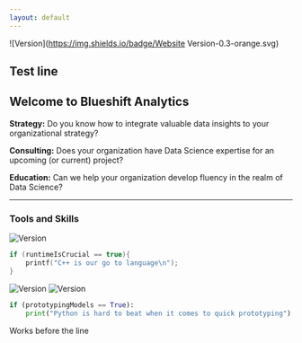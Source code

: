 ```yaml
---
layout: default
---
```


![Version](https://img.shields.io/badge/Website Version-0.3-orange.svg)

## Test line
## Welcome to Blueshift Analytics


**Strategy:** Do you know how to integrate valuable data insights to your organizational strategy?

**Consulting:** Does your organization have Data Science expertise for an upcoming (or current) project?

**Education:** Can we help your organization develop fluency in the realm of Data Science?

* * *

### Tools and Skills

![Version](https://img.shields.io/badge/C++-11-blue.svg)

```c++
if (runtimeIsCrucial == true){
    printf("C++ is our go to language\n");
}
```

![Version](https://img.shields.io/badge/Python-2.7-green.svg) ![Version](https://img.shields.io/badge/Tensorflow-0.12-yellow.svg)

```python
if (prototypingModels == True):
    print("Python is hard to beat when it comes to quick prototyping") 
```

Works before the line


<style>

.hexagon {
  stroke: #000;
  stroke-width: 0.5px;
}

</style>
<svg width="960" height="500"></svg>
<script src="https://d3js.org/d3.v4.min.js"></script>
<script src="https://d3js.org/d3-hexbin.v0.2.min.js"></script>
<script>

var svg = d3.select("svg"),
    margin = {top: 20, right: 20, bottom: 30, left: 40},
    width = +svg.attr("width") - margin.left - margin.right,
    height = +svg.attr("height") - margin.top - margin.bottom,
    g = svg.append("g").attr("transform", "translate(" + margin.left + "," + margin.top + ")");

var randomX = d3.randomNormal(width / 2, 80),
    randomY = d3.randomNormal(height / 2, 80),
    points = d3.range(2000).map(function() { return [randomX(), randomY()]; });

var color = d3.scaleSequential(d3.interpolateLab("white", "steelblue"))
    .domain([0, 20]);

var hexbin = d3.hexbin()
    .radius(20)
    .extent([[0, 0], [width, height]]);

var x = d3.scaleLinear()
    .domain([0, width])
    .range([0, width]);

var y = d3.scaleLinear()
    .domain([0, height])
    .range([height, 0]);

g.append("clipPath")
    .attr("id", "clip")
  .append("rect")
    .attr("width", width)
    .attr("height", height);

g.append("g")
    .attr("class", "hexagon")
    .attr("clip-path", "url(#clip)")
  .selectAll("path")
  .data(hexbin(points))
  .enter().append("path")
    .attr("d", hexbin.hexagon())
    .attr("transform", function(d) { return "translate(" + d.x + "," + d.y + ")"; })
    .attr("fill", function(d) { return color(d.length); });

g.append("g")
    .attr("class", "axis axis--y")
    .call(d3.axisLeft(y).tickSizeOuter(-width));

g.append("g")
    .attr("class", "axis axis--x")
    .attr("transform", "translate(0," + height + ")")
    .call(d3.axisBottom(x).tickSizeOuter(-height));

</script>
